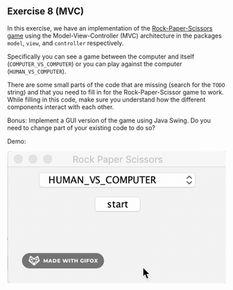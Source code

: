 ## Exercise 8 (MVC)

In this exercise, we have an implementation of the [Rock-Paper-Scissors game](https://en.wikipedia.org/wiki/Rock%E2%80%93paper%E2%80%93scissors) using the Model-View-Controller (MVC) architecture in the packages `model`, `view`, and `controller` respectively.

Specifically you can see a game between the computer and itself (`COMPUTER_VS_COMPUTER`) or you can play against
the computer (`HUMAN_VS_COMPUTER`). 

There are some small parts of the code that are missing (search for the `TODO` string) and that you need to fill in for the Rock-Paper-Scissor game to work. While filling in this code, make sure you understand how the different components interact with each other.

Bonus: Implement a GUI version of the game using Java Swing. Do you need to change part of your existing code to do so?

Demo:

![demo](img/GUI_demo.gif)
